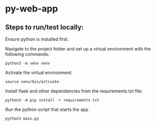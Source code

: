 # py-web-app

## Steps to run/test locally:

Ensure python is installed first.

Navigate to the project folder and set up a virtual environment with the following commands:

```python3 -m venv venv```

Activate the virtual environment:

```source venv/bin/activate```

Install flask and other dependencies from the requirements.txt file:

```python3 -m pip install -r requirements.txt```

Run the python script that starts the app

```python3 main.py```
